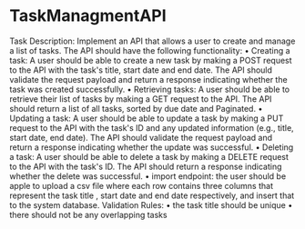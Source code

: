 # TaskManagmentAPI

Task Description:
Implement an API that allows a user to create and manage a list of tasks. The API should have
the following functionality:
• Creating a task: A user should be able to create a new task by making a POST request to
the API with the task's title, start date and end date. The API should validate the request
payload and return a response indicating whether the task was created successfully.
• Retrieving tasks: A user should be able to retrieve their list of tasks by making a GET
request to the API. The API should return a list of all tasks, sorted by due date and
Paginated.
• Updating a task: A user should be able to update a task by making a PUT request to the
API with the task's ID and any updated information (e.g., title, start date, end date). The
API should validate the request payload and return a response indicating whether the
update was successful.
• Deleting a task: A user should be able to delete a task by making a DELETE request to
the API with the task's ID. The API should return a response indicating whether the
delete was successful.
• import endpoint: the user should be apple to upload a csv file where each row contains
three columns that represent the task title , start date and end date respectively, and insert
that to the system database.
Validation Rules:
• the task title should be unique
• there should not be any overlapping tasks
